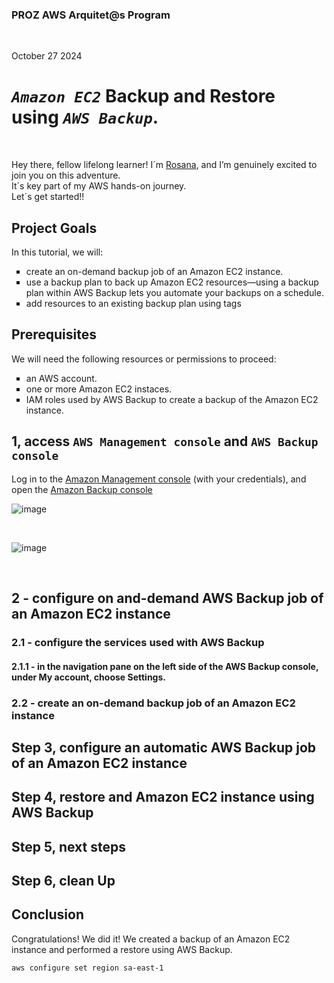 <h3>PROZ AWS Arquitet@s Program</h3><br>

<p>October 27 2024<br></p>
<h1><code><em>Amazon EC2</em></code> Backup and Restore using <code><em>AWS Backup</em></code>.</h1><br>

<p>Hey there, fellow lifelong learner! I´m <a href="https://www.linkedin.com/in/rosanafssantos/">Rosana</a>, and I’m genuinely excited to join you on this adventure.<br>
It´s key part of my AWS hands-on journey.<br>
Let´s get started!!<br>


<h2>Project Goals</h2>
<p>In this tutorial, we will:
<ul style="list-style-type:square">
    <li>create an on-demand backup job of an Amazon EC2 instance.</li>
    <li>use a backup plan to back up Amazon EC2 resources—using a backup plan within AWS Backup lets you automate your backups on a schedule.</li>
    <li>add resources to an existing backup plan using tags</li>
</ul></p>

<h2>Prerequisites</h2>
<p>We will need the following resources or permissions to proceed:
<ul style="list-style-type:square">
    <li>an AWS account.</li>
    <li>one or more Amazon EC2 instaces.</li>
    <li>IAM roles used by AWS Backup to create a backup of the Amazon EC2 instance.</li>
</ul></p>

<h2>1,    access <code>AWS Management console</code> and <code>AWS Backup console</code></h2>
<p>Log in to the <a href="https://console.aws.amazon.com/">Amazon Management console</a> (with your credentials), and open the <a href="https://console.aws.amazon.com/backup">Amazon Backup console</a> </p>

![image](https://github.com/user-attachments/assets/323c79b0-ce16-4a29-87e9-390b4b60cbb2)

<br>

![image](https://github.com/user-attachments/assets/ceca0686-c167-4926-a007-735d049abd8e)

<br>

<h2>2     - configure on and-demand AWS Backup job of an Amazon EC2 instance</h2>
<h3>2.1   - configure the services used with AWS Backup</h3>
<h4>2.1.1 - in the navigation pane on the left side of the AWS Backup console, under My account, choose Settings.<h4>
<h3>2.2   - create an on-demand backup job of an Amazon EC2 instance</h3>


<h2>Step 3, configure an automatic AWS Backup job of an Amazon EC2 instance</h2>

<h2>Step 4, restore and Amazon EC2 instance using AWS Backup</h2>

<h2>Step 5, next steps</h2>

<h2>Step 6, clean Up</h2>

<h2>Conclusion</h2>
<p>Congratulations! We did it! We created a backup of an Amazon EC2 instance and performed a restore using AWS Backup.</p>



<pre><code>aws configure set region sa-east-1</code></pre>


